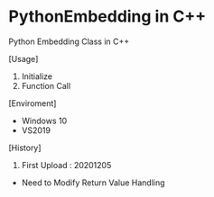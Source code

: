 # PythonEmbedding in C++
Python Embedding Class in C++

[Usage]
1. Initialize
2. Function Call

[Enviroment]
- Windows 10
- VS2019

[History]
1. First Upload : 20201205
 - Need to Modify Return Value Handling
